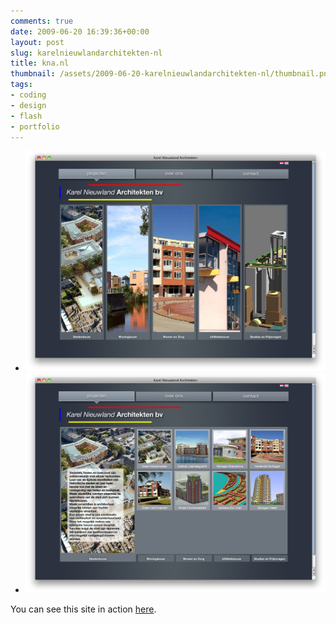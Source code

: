 ```yaml
---
comments: true
date: 2009-06-20 16:39:36+00:00
layout: post
slug: karelnieuwlandarchitekten-nl
title: kna.nl
thumbnail: /assets/2009-06-20-karelnieuwlandarchitekten-nl/thumbnail.png
tags:
- coding
- design
- flash
- portfolio
---
```


* ![](/assets/2009-06-20-karelnieuwlandarchitekten-nl/kna-nl-01.png)
* ![](/assets/2009-06-20-karelnieuwlandarchitekten-nl/kna-nl-02.png)

You can see this site in action [here](http://www.karelnieuwlandarchitekten.nl).



